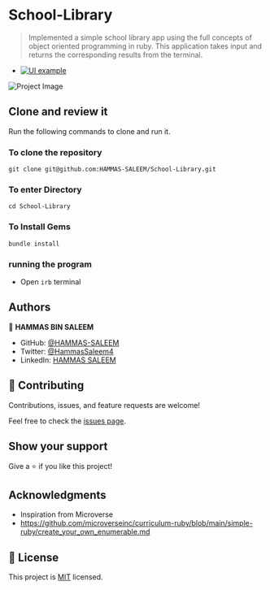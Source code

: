 # School-Library

>Implemented a simple school library app using the full concepts of object oriented programming in ruby. This application takes input and returns the corresponding results from the terminal.

- [![UI example](https://img.youtube.com/vi/vkkgrhD6aXQ/0.jpg)](https://www.youtube.com/watch?v=vkkgrhD6aXQ)

![Project Image](https://raw.githubusercontent.com/microverseinc/curriculum-ruby/main/oop/images/uml_class_diagram.png?token=GHSAT0AAAAAABSVJLCGPJEK6UXMQ2KYD3FWYSYNFAA)

## Clone and review it

Run the following commands to clone and run it.

### To clone the repository

`git clone git@github.com:HAMMAS-SALEEM/School-Library.git`

### To enter Directory

`cd School-Library`

### To Install Gems

`bundle install`

### running the program
- Open `irb` terminal

## Authors

👤 **HAMMAS BIN SALEEM**
- GitHub: [@HAMMAS-SALEEM](https://github.com/HAMMAS-SALEEM)
- Twitter: [@HammasSaleem4](https://twitter.com/HammasSaleem4)
- LinkedIn: [HAMMAS SALEEM](https://www.linkedin.com/in/hammas-saleem)

## 🤝 Contributing

Contributions, issues, and feature requests are welcome!

Feel free to check the [issues page](../../issues/).

## Show your support

Give a ⭐️ if you like this project!

## Acknowledgments

- Inspiration from Microverse
- https://github.com/microverseinc/curriculum-ruby/blob/main/simple-ruby/create_your_own_enumerable.md

## 📝 License

This project is [MIT](./MIT.md) licensed.
